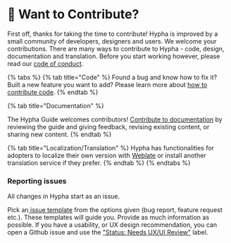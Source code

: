 # 🙋 Want to Contribute?

First off, thanks for taking the time to contribute! Hypha is improved by a small community of developers, designers and users. We welcome your contributions. There are many ways to contribute to Hypha - code, design, documentation and translation. Before you start working however, please read our [code of conduct](codeofconduct.md).

{% tabs %}
{% tab title="Code" %}
Found a bug and know how to fix it? Built a new feature you want to add? Please learn more about [how to contribute code](code/).
{% endtab %}

{% tab title="Documentation" %}


The Hypha Guide welcomes contributors! [Contribute to documentation](../contributing/contributing-to-documentation.md) by reviewing the guide and giving feedback, revising existing content, or sharing new content.&#x20;
{% endtab %}

{% tab title="Localization/Translation" %}
Hypha has functionalities for adopters to localize their own version with [Weblate](https://weblate.org/) or install another translation service if they prefer.&#x20;
{% endtab %}
{% endtabs %}

### Reporting issues

All changes in Hypha start as an issue.

Pick an[ issue template](https://github.com/HyphaApp/hypha/issues/new/choose) from the options given (bug report, feature request etc.). These templates will guide you. Provide as much information as possible. If you have a usability, or UX design recommendation, you can open a Github issue and use the ["Status: Needs UX/UI Review"](https://github.com/HyphaApp/hypha/labels/Status%3A%20Needs%20UI%2FUX%20review) label.



###
